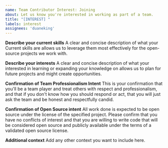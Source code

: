 ```yaml
---
name: Team Contributor Interest: Joining
about: Let us know you're interested in working as part of a team.
title: "[INTEREST] "
labels: interest
assignees: 'duaneking'
---
```


**Describe your current skills**
A clear and concise description of what your Current skills are allows us to leverage them most effectively for the open-source projects we work with.

**Describe your interests**
A clear and concise description of what your interested in learning or expanding your knowledge on allows us to plan for future projects and might create opportunities.

**Confirmation of Team Professionalism Intent**
This is your confirmation that you'll be a team player and treat others with respect and professionalism, and that if you don't know how you should respond or act, that you will just ask the team and be honest and respectfully candid.

**Confirmation of Open Source intent**
All work done is expected to be open source under the license of the specified project. Please confirm that you have no conflicts of interest and that you are willing to write code that will be considered open source and publicly available under the terms of a validated open source license.

**Additional context**
Add any other context you want to include here.
